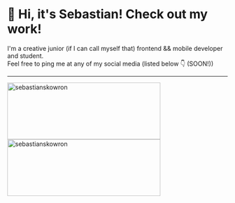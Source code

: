 # :punch: Hi, it's Sebastian! Check out my work!
I'm a creative junior (if I can call myself that) frontend && mobile developer and student. <br> Feel free to ping me at any of my social media (listed below 👇 (SOON!))

---

  <img width="350" height="130" align="left" src="https://github-readme-stats.vercel.app/api/top-langs?username=sebastianskowron&show_icons=true&locale=en&layout=compact" alt="sebastianskowron" />
  <p>&nbsp;<img width="350" height="130" align="center" src="https://github-readme-stats.vercel.app/api?username=sebastianskowron&show_icons=true&locale=en" alt="sebastianskowron" /></p>

